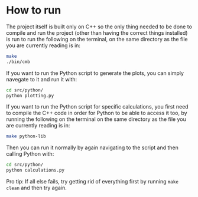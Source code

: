 # How to run

The project itself is built only on C++ so the only thing needed to be done to compile and run the project (other than having the correct things installed) is run to run the following on the terminal, on the same directory as the file you are currently reading is in:

```bash
make
./bin/cmb
```

If you want to run the Python script to generate the plots, you can simply navegate to it and run it with:

```bash
cd src/python/
python plotting.py
```

If you want to run the Python script for specific calculations, you first need to compile the C++ code in order for Python to be able to access it too, by running the following on the terminal on the same directory as the file you are currently reading is in:

```bash
make python-lib
```

Then you can run it normally by again navigating to the script and then calling Python with:

```bash
cd src/python/
python calculations.py
```

Pro tip: If all else fails, try getting rid of everything first by running `make clean` and then try again.